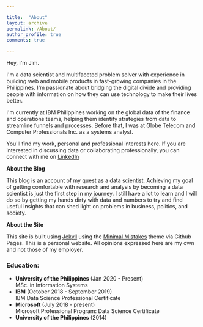 ```yaml
---

title:  "About"
layout: archive
permalink: /About/
author_profile: true
comments: true

---
```


Hey, I'm Jim.

I'm a data scientist and multifaceted problem solver with experience in building web and mobile products in fast-growing companies in the Philippines. I'm passionate about bridging the digital divide and providing people with information on how they can use technology to make their lives better.

I'm currently at IBM Philippines working on the global data of the finance and operations teams, helping them identify strategies from data to streamline funnels and processes. Before that, I was at Globe Telecom and Computer Professionals Inc. as a systems analyst. 

You'll find my work, personal and professional interests here. If you are interested in discussing data or collaborating professionally, you can connect with me on [LinkedIn](https://www.linkedin.com/in/jimmsulit/)


**About the Blog**

This blog is an account of my quest as a data scientist. Achieving my goal of getting comfortable with research and analysis by becoming a data scientist is just the first step in my journey. I still have a lot to learn and I will do so by getting my hands dirty with data and numbers to try and find useful insights that can shed light on problems in business, politics, and society.  

**About the Site**

This site is built using [Jekyll](https://jekyllrb.com) using the [Minimal Mistakes](https://mademistakes.com/work/minimal-mistakes-jekyll-theme/) theme via Github Pages. This is a personal website. All opinions expressed here are my own and not those of my employer.


### Education:
- **University of the Philippines** (Jan 2020 - Present)   
  MSc. in Information Systems
- **IBM** (October 2018 - September 2019)   
  IBM Data Science Professional Certificate
- **Microsoft** (July 2018 - present)   
  Microsoft Professional Program: Data Science Certificate
- **University of the Philippines** (2014)   
  